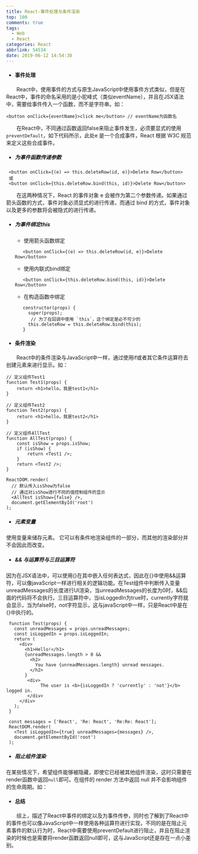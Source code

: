 ```yaml
---
title: React-事件处理与条件渲染
top: 100
comments: true
tags:
  - Web
  - React
categories: React
abbrlink: 54534
date: 2019-06-12 14:54:38
---
```

<!--![](https://source.unsplash.com/random/800x200)-->
<!--&emsp;-->

- #### 事件处理

&emsp;&emsp;React中，使用事件的方式与原生JavaScript中使用事件方式类似，但是在React中，事件的命名采用的是小驼峰式（类似eventName），并且在JSX语法中，需要给事件传入一个函数，而不是字符串。如：

<!-- more -->

```text
<button onClick={eventName}>click me</button> // eventName为函数名
```
&emsp;&emsp;在React中，不同通过函数返回false来阻止事件发生，必须要显式的使用`preventDefault`，如下代码所示，此处e 是一个合成事件，React 根据 W3C 规范来定义这些合成事件。
<script src="https://gist.github.com/BoWang816/7293b6acc12a44ef5198b60555464c6d.js"></script>
   
   - ##### 为事件函数传递参数
    
   ```text
    <button onClick={(e) => this.deleteRow(id, e)}>Delete Row</button>
    或
    <button onClick={this.deleteRow.bind(this, id)}>Delete Row</button>
   ```
   &emsp;&emsp;在这两种情况下，React 的事件对象 e 会被作为第二个参数传递。如果通过箭头函数的方式，事件对象必须显式的进行传递，而通过 bind 的方式，事件对象以及更多的参数将会被隐式的进行传递。
    
   - ##### 为事件绑定this
   
       - 使用箭头函数绑定
       ```text
          <button onClick={(e) => this.deleteRow(id, e)}>Delete Row</button>
       ```
       - 使用内联式bind绑定
       ```text
          <button onClick={this.deleteRow.bind(this, id)}>Delete Row</button>
       ```
       - 在构造函数中绑定
       ```text
          constructor(props) {
            super(props);
             // 为了在回调中使用 `this`，这个绑定是必不可少的
            this.deleteRow = this.deleteRow.bind(this);
          }
       ```
       
- #### 条件渲染

&emsp;&emsp;React中的条件渲染与JavaScript中一样，通过使用if或者其它条件运算符去创建元素来进行显示。如：

```text
// 定义组件Test1
function Test1(props) {
    return <h1>hello，我是test1</h1>
}

// 定义组件Test2
function Test2(props) {
    return <h1>hello，我是test2</h1>
}

// 定义组件AllTest
function AllTest(props) {
    const isShow = props.isShow;
    if (isShow) {
        return <Test1 />;
    }
    return <Test2 />;
}

ReactDOM.render(
  // 默认传入isShow为false
  // 通过对isShow进行不同的值控制组件的显示
  <AllTest isShow={false} />,
  document.getElementById('root')
);

```
   - ##### 元素变量
   
   使用变量来储存元素。 它可以有条件地渲染组件的一部分，而其他的渲染部分并不会因此而改变。
   <script src="https://gist.github.com/BoWang816/9df752f9c013f87f5d4cac9e2e92086d.js"></script>
    
   - ##### && 与运算符与三目运算符
   
   因为在JSX语法中，可以使用{}在其中嵌入任何表达式，因此在{}中使用&&运算符，可以像javaScript一样进行相关的逻辑功能。在Test组件中判断传入变量unreadMessages的长度进行UI渲染，当unreadMessages的长度为0时，&&后面的代码将不会执行。三目运算符中，当isLoggedIn为true时，currently字符就会显示，当为false时，not字符显示，这与javaScript中一样，只是React中是在{}中执行的。

   ```text
    function Test(props) {
      const unreadMessages = props.unreadMessages;
      const isLoggedIn = props.isLoggedIn;
      return (
        <div>
          <h1>Hello!</h1>
          {unreadMessages.length > 0 &&
            <h2>
              You have {unreadMessages.length} unread messages.
            </h2>
          }
           <div>
                The user is <b>{isLoggedIn ? 'currently' : 'not'}</b> logged in.
           </div>
        </div>
      );
    }
    
    const messages = ['React', 'Re: React', 'Re:Re: React'];
    ReactDOM.render(
      <Test isLoggedIn={true} unreadMessages={messages} />,
      document.getElementById('root')
    );
   ```
   - ##### 阻止组件渲染
   
   在某些情况下，希望组件能够被隐藏，即使它已经被其他组件渲染，这时只需要在render函数中返回`null`即可。在组件的 render 方法中返回 null 并不会影响组件的生命周期。如：
   <script src="https://gist.github.com/BoWang816/0ac6f36e46669985318439f66e7a3efa.js"></script>

- #### 总结

&emsp;&emsp;综上，描述了React中事件的绑定以及为事件传参，同时也了解到了React中的事件也可以像JavaScript中一样使用各种运算符进行实现，不同的是在阻止元素事件的默认行为时，React中需要使用preventDefault进行阻止，并且在阻止渲染的时候也是需要将render函数返回null即可，这与JavaScript还是存在一点小差别。
